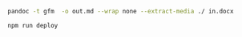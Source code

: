 ``` sh
pandoc -t gfm  -o out.md --wrap none --extract-media ./ in.docx
```

``` sh
npm run deploy
```

